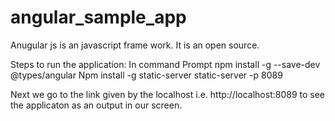 # angular_sample_app

Anugular js is an javascript frame work. It is an open source.

Steps to run the application:
In command Prompt
npm install -g --save-dev @types/angular
Npm install -g static-server
static-server -p 8089

Next we go to the link given by the localhost i.e. http://localhost:8089 to see the applicaton as an output in our screen.



